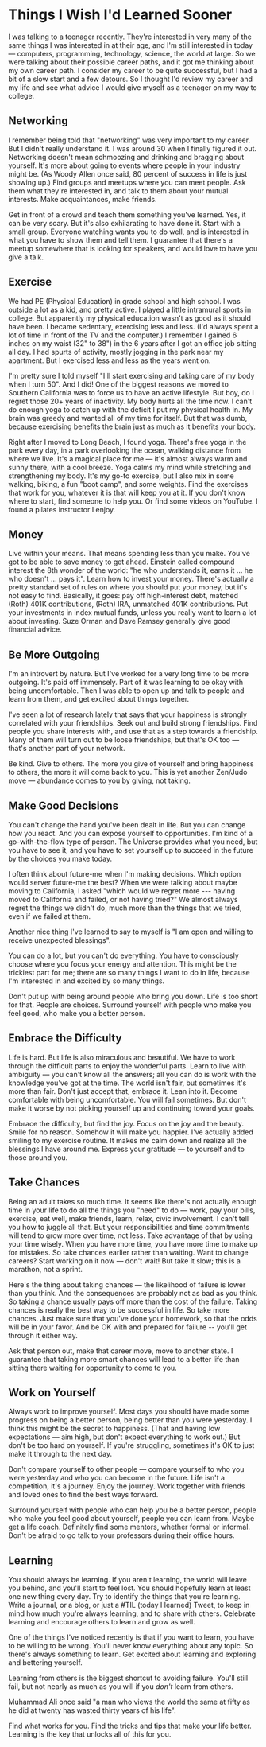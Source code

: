 # Things I Wish I'd Learned Sooner
I was talking to a teenager recently. They're interested in very many of the same things I was interested in at their age, and I'm still interested in today — computers, programming, technology, science, the world at large. So we were talking about their possible career paths, and it got me thinking about my own career path. I consider my career to be quite successful, but I had a bit of a slow start and a few detours. So I thought I'd review my career and my life and see what advice I would give myself as a teenager on my way to college.

## Networking
I remember being told that "networking" was very important to my career. But I didn't really understand it. I was around 30 when I finally figured it out. Networking doesn't mean schmoozing and drinking and bragging about yourself. It's more about going to events where people in your industry might be. (As Woody Allen once said, 80 percent of success in life is just showing up.) Find groups and meetups where you can meet people. Ask them what they're interested in, and talk to them about your mutual interests. Make acquaintances, make friends.

Get in front of a crowd and teach them something you've learned. Yes, it can be very scary. But it's also exhilarating to have done it. Start with a small group. Everyone watching wants you to do well, and is interested in what you have to show them and tell them. I guarantee that there's a meetup somewhere that is looking for speakers, and would love to have you give a talk.

## Exercise
We had PE (Physical Education) in grade school and high school. I was outside a lot as a kid, and pretty active. I played a little intramural sports in college. But apparently my physical education wasn't as good as it should have been. I became sedentary, exercising less and less. (I'd always spent a lot of time in front of the TV and the computer.) I remember I gained 6 inches on my waist (32" to 38") in the 6 years after I got an office job sitting all day. I had spurts of activity, mostly jogging in the park near my apartment. But I exercised less and less as the years went on.

I'm pretty sure I told myself "I'll start exercising and taking care of my body when I turn 50". And I did! One of the biggest reasons we moved to Southern California was to force us to have an active lifestyle. But boy, do I regret those 20+ years of inactivity. My body hurts all the time now. I can't do enough yoga to catch up with the deficit I put my physical health in. My brain was greedy and wanted all of my time for itself. But that was dumb, because exercising benefits the brain just as much as it benefits your body.

Right after I moved to Long Beach, I found yoga. There's free yoga in the park every day, in a park overlooking the ocean, walking distance from where we live. It's a magical place for me — it's almost always warm and sunny there, with a cool breeze. Yoga calms my mind while stretching and strengthening my body. It's my go-to exercise, but I also mix in some walking, biking, a fun "boot camp", and some weights. Find the exercises that work for you, whatever it is that will keep you at it. If you don't know where to start, find someone to help you. Or find some videos on YouTube. I found a pilates instructor I enjoy.

## Money
Live within your means. That means spending less than you make. You've got to be able to save money to get ahead. Einstein called compound interest the 8th wonder of the world: "he who understands it, earns it ...  he who doesn't ... pays it". Learn how to invest your money. There's actually a pretty standard set of rules on where you should put your money, but it's not easy to find. Basically, it goes: pay off high-interest debt, matched (Roth) 401K contributions, (Roth) IRA, unmatched 401K contributions. Put your investments in index mutual funds, unless you really want to learn a lot about investing. Suze Orman and Dave Ramsey generally give good financial advice.

## Be More Outgoing
I'm an introvert by nature. But I've worked for a very long time to be more outgoing. It's paid off immensely. Part of it was learning to be okay with being uncomfortable. Then I was able to open up and talk to people and learn from them, and get excited about things together.

I've seen a lot of research lately that says that your happiness is strongly correlated with your friendships. Seek out and build strong friendships. Find people you share interests with, and use that as a step towards a friendship. Many of them will turn out to be loose friendships, but that's OK too — that's another part of your network.

Be kind. Give to others. The more you give of yourself and bring happiness to others, the more it will come back to you. This is yet another Zen/Judo move — abundance comes to you by giving, not taking.

## Make Good Decisions
You can't change the hand you've been dealt in life. But you can change how you react. And you can expose yourself to opportunities. I'm kind of a go-with-the-flow type of person. The Universe provides what you need, but you have to see it, and you have to set yourself up to succeed in the future by the choices you make today.

I often think about future-me when I'm making decisions. Which option would server future-me the best? When we were talking about maybe moving to California, I asked "which would we regret more --- having moved to California and failed, or not having tried?" We almost always regret the things we didn't do, much more than the things that we tried, even if we failed at them.

Another nice thing I've learned to say to myself is "I am open and willing to receive unexpected blessings". 

You can do a lot, but you can't do everything. You have to consciously choose where you focus your energy and attention. This might be the trickiest part for me; there are so many things I want to do in life, because I'm interested in and excited by so many things.

Don't put up with being around people who bring you down. Life is too short for that. People are choices. Surround yourself with people who make you feel good, who make you a better person.

## Embrace the Difficulty
Life is hard. But life is also miraculous and beautiful. We have to work through the difficult parts to enjoy the wonderful parts. Learn to live with ambiguity — you can't know all the answers; all you can do is work with the knowledge you've got at the time. The world isn't fair, but sometimes it's more than fair. Don't just accept that, embrace it. Lean into it. Become comfortable with being uncomfortable. You will fail sometimes. But don't make it worse by not picking yourself up and continuing toward your goals.

Embrace the difficulty, but find the joy. Focus on the joy and the beauty. Smile for no reason. Somehow it will make you happier. I've actually added smiling to my exercise routine. It makes me calm down and realize all the blessings I have around me. Express your gratitude — to yourself and to those around you.

## Take Chances
Being an adult takes so much time. It seems like there's not actually enough time in your life to do all the things you "need" to do — work, pay your bills, exercise, eat well, make friends, learn, relax, civic involvement. I can't tell you how to juggle all that. But your responsibilities and time commitments will tend to grow more over time, not less. Take advantage of that by using your time wisely. When you have more time, you have more time to make up for mistakes. So take chances earlier rather than waiting. Want to change careers? Start working on it now — don't wait! But take it slow; this is a marathon, not a sprint.

Here's the thing about taking chances — the likelihood of failure is lower than you think. And the consequences are probably not as bad as you think. So taking a chance usually pays off more than the cost of the failure. Taking chances is really the best way to be successful in life. So take more chances. Just make sure that you've done your homework, so that the odds will be in your favor. And be OK with and prepared for failure -- you'll get through it either way.

Ask that person out, make that career move, move to another state. I guarantee that taking more smart chances will lead to a better life than sitting there waiting for opportunity to come to you.

## Work on Yourself
Always work to improve yourself. Most days you should have made some progress on being a better person, being better than you were yesterday. I think this might be the secret to happiness. (That and having low expectations — aim high, but don't expect everything to work out.) But don't be too hard on yourself. If you're struggling, sometimes it's OK to just make it through to the next day.

Don't compare yourself to other people — compare yourself to who you were yesterday and who you can become in the future. Life isn't a competition, it's a journey. Enjoy the journey. Work together with friends and loved ones to find the best ways forward.

Surround yourself with people who can help you be a better person, people who make you feel good about yourself, people you can learn from. Maybe get a life coach. Definitely find some mentors, whether formal or informal. Don't be afraid to go talk to your professors during their office hours.

## Learning
You should always be learning. If you aren't learning, the world will leave you behind, and you'll start to feel lost. You should hopefully learn at least one new thing every day. Try to identify the things that you're learning. Write a journal, or a blog, or just a #TIL (today I learned) Tweet, to keep in mind how much you're always learning, and to share with others. Celebrate learning and encourage others to learn and grow as well.

One of the things I've noticed recently is that if you want to learn, you have to be willing to be wrong. You'll never know everything about any topic. So there's always something to learn. Get excited about learning and exploring and bettering yourself.

Learning from others is the biggest shortcut to avoiding failure. You'll still fail, but not nearly as much as you will if you _don't_ learn from others.

Muhammad Ali once said "a man who views the world the same at fifty as he did at twenty has wasted thirty years of his life".

Find what works for you. Find the tricks and tips that make your life better. Learning is the key that unlocks all of this for you.
